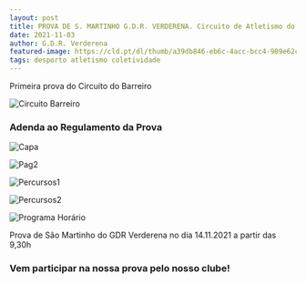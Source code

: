 ```yaml
---
layout: post
title: PROVA DE S. MARTINHO G.D.R. VERDERENA. Circuito de Atletismo do Barreiro 2021-22
date: 2021-11-03
author: G.D.R. Verderena
featured-image: https://cld.pt/dl/thumb/a39db846-eb6c-4acc-bcc4-909e62cb57f8/cartaz_Circuito_Atletismo_1prova_2021_2022.jpg?size=xl&crop=false&format=jpeg
tags: desporto atletismo coletividade
---
```


Primeira prova do Circuito do Barreiro

![Circuito Barreiro](https://cld.pt/dl/thumb/a39db846-eb6c-4acc-bcc4-909e62cb57f8/cartaz_Circuito_Atletismo_1prova_2021_2022.jpg?size=xl&crop=false&format=jpeg)

<h3>Adenda ao Regulamento da Prova</h3>

![Capa](https://cld.pt/dl/thumb/c4cb1720-4ebe-409e-9413-1b68b37e80c9/Adenda%20_page-0001.jpg?size=xl&crop=false&format=jpeg)

![Pag2](https://cld.pt/dl/thumb/98593bd9-041c-4d52-904c-b5172d9b4e08/Adenda%20e%20Hor%C3%A1rio%20Prova%20de%20S.%20Martinho%20G.%20D.%20R.%20Verderena%202020.21%5BFinal%5D_page-0002.jpg?size=xl&crop=false&format=jpeg)

![Percursos1](https://cld.pt/dl/thumb/c3ab7f71-3a2a-4581-a923-a4735af1b1b4/Adenda%20e%20Hor%C3%A1rio%20Prova%20de%20S.%20Martinho%20G.%20D.%20R.%20Verderena%202020.21%5BFinal%5D_page-0003.jpg?size=xl&crop=false&format=jpeg)

![Percursos2](https://cld.pt/dl/thumb/f400718e-18ba-46c5-95e6-2c9daf40cdf2/Adenda%20e%20Hor%C3%A1rio%20Prova%20de%20S.%20Martinho%20G.%20D.%20R.%20Verderena%202020.21%5BFinal%5D_page-0004.jpg?size=xl&crop=false&format=jpeg)

![Programa Horário](https://cld.pt/dl/thumb/ac1fc549-f924-459d-b516-03636a67afed/Adenda%20e%20Hor%C3%A1rio%20Prova%20de%20S.%20Martinho%20G.%20D.%20R.%20Verderena%202020.21%5BFinal%5D_page-0005.jpg?size=xl&crop=false&format=jpeg)
  
<p>Prova de São Martinho do GDR Verderena no dia 14.11.2021 a partir das 9,30h
<h3>Vem participar na nossa prova pelo nosso clube!</h3>
